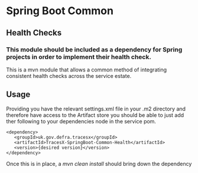 # Spring Boot Common 

## Health Checks

### This module should be included as a dependency for Spring projects in order to implement their health check.

This is a mvn module that allows a common method of integrating consistent health checks across the service estate.

## Usage

Providing you have the relevant settings.xml file in your .m2 directory and therefore have access to the Artifact store you 
should be able to just add ther following to your dependencies node in the service pom.

```
<dependency>
   <groupId>uk.gov.defra.tracesx</groupId>
   <artifactId>TracesX-SpringBoot-Common-Health</artifactId>
   <version>{desired version}</version>
</dependency>

```

Once this is in place, a *mvn clean install* should bring down the dependency 
